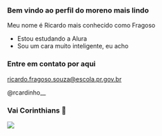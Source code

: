 ### Bem vindo ao perfil do moreno mais lindo

Meu nome é Ricardo mais conhecido como Fragoso

- Estou estudando a Alura
- Sou um cara muito inteligente, eu acho

### Entre em contato por aqui

ricardo.fragoso.souza@escola.pr.gov.br

@rcardinho__

### Vai Corinthians 🦅

![](https://tenor.com/pt-BR/view/cavalinho-corinthians-gif-26561665)
